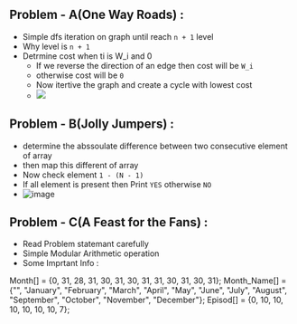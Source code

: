 ## Problem - A(One Way Roads) : 
  - Simple dfs iteration on graph until reach `n + 1` level
  - Why level is `n + 1`
  - Detrmine cost when ti is W_i and 0
      - If we reverse the direction of an edge then cost will be `W_i`
      - otherwise cost will be `0`
      - Now itertive the graph and create a cycle with lowest cost
      - <img src = "https://github.com/user-attachments/assets/09506f0e-2c2e-4367-941f-2fbd5850f3cc"> </img>


## Problem - B(Jolly Jumpers) : 
  - determine the abssoulate difference between two consecutive element of array
  - then map this different of array
  - Now check element `1 - (N - 1)`
  - If all element is present then Print `YES` otherwise `NO`
  - ![image](https://github.com/user-attachments/assets/2745e81f-bb80-4fe1-bf66-73a4e787fe43)


## Problem - C(A Feast for the Fans) : 
  - Read Problem statemant carefully
  - Simple Modular Arithmetic operation
  - Some Imprtant Info : 
<details1>
    Month[] = {0, 31, 28, 31, 30, 31, 30, 31, 31, 30, 31, 30, 31};
</details1>

</details>
    Month_Name[] = {"", "January", "February", "March", "April", "May", "June", "July", "August", "September", "October", "November", "December"};
</details>

</details>
      Episod[] = {0, 10, 10, 10, 10, 10, 10, 7};
</details>
